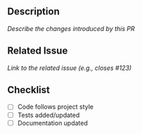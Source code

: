 ## Description
_Describe the changes introduced by this PR_

## Related Issue
_Link to the related issue (e.g., closes #123)_

## Checklist
- [ ] Code follows project style
- [ ] Tests added/updated
- [ ] Documentation updated
